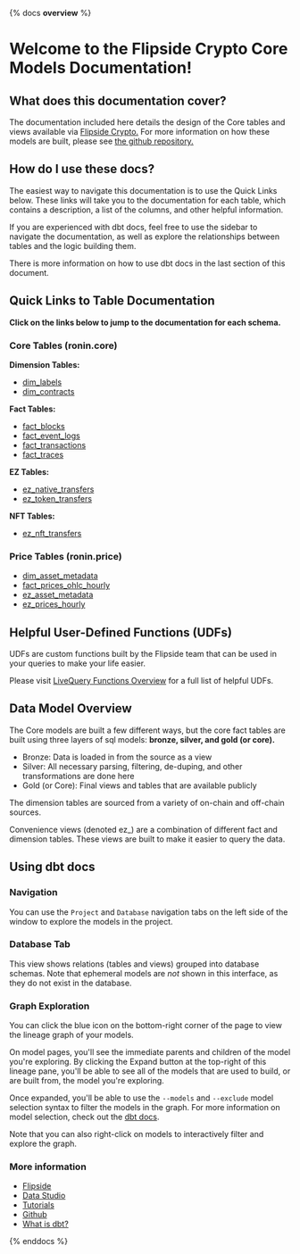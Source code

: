 {% docs __overview__ %}

# Welcome to the Flipside Crypto Core Models Documentation!

## **What does this documentation cover?**
The documentation included here details the design of the Core tables and views available via [Flipside Crypto.](https://flipsidecrypto.xyz/) For more information on how these models are built, please see [the github repository.](https://github.com/FlipsideCrypto/ronin-models)

## **How do I use these docs?**
The easiest way to navigate this documentation is to use the Quick Links below. These links will take you to the documentation for each table, which contains a description, a list of the columns, and other helpful information.

If you are experienced with dbt docs, feel free to use the sidebar to navigate the documentation, as well as explore the relationships between tables and the logic building them.

There is more information on how to use dbt docs in the last section of this document.

## **Quick Links to Table Documentation**

**Click on the links below to jump to the documentation for each schema.**

### Core Tables (ronin.core)

**Dimension Tables:**
- [dim_labels](https://flipsidecrypto.github.io/ronin-models/#!/model/model.fsc_evm.core__dim_labels)
- [dim_contracts](https://flipsidecrypto.github.io/ronin-models/#!/model/model.fsc_evm.core__dim_contracts)

**Fact Tables:**
- [fact_blocks](https://flipsidecrypto.github.io/ronin-models/#!/model/model.fsc_evm.core__fact_blocks)
- [fact_event_logs](https://flipsidecrypto.github.io/ronin-models/#!/model/model.fsc_evm.core__fact_event_logs)
- [fact_transactions](https://flipsidecrypto.github.io/ronin-models/#!/model/model.fsc_evm.core__fact_transactions)
- [fact_traces](https://flipsidecrypto.github.io/ronin-models/#!/model/model.fsc_evm.core__fact_traces)

**EZ Tables:**
- [ez_native_transfers](https://flipsidecrypto.github.io/ronin-models/#!/model/model.fsc_evm.core__ez_native_transfers)
- [ez_token_transfers](https://flipsidecrypto.github.io/ronin-models/#!/model/model.fsc_evm.core__ez_token_transfers)

**NFT Tables:**
- [ez_nft_transfers](https://flipsidecrypto.github.io/ronin-models/#!/model/model.fsc_evm.nft__ez_nft_transfers)

### Price Tables (ronin.price)
- [dim_asset_metadata](https://flipsidecrypto.github.io/ronin-models/#!/model/model.fsc_evm.price__dim_asset_metadata)
- [fact_prices_ohlc_hourly](https://flipsidecrypto.github.io/ronin-models/#!/model/model.fsc_evm.price__fact_prices_ohlc_hourly)
- [ez_asset_metadata](https://flipsidecrypto.github.io/ronin-models/#!/model/model.fsc_evm.price__ez_asset_metadata)
- [ez_prices_hourly](https://flipsidecrypto.github.io/ronin-models/#!/model/model.fsc_evm.price__ez_prices_hourly)

## **Helpful User-Defined Functions (UDFs)**

UDFs are custom functions built by the Flipside team that can be used in your queries to make your life easier. 

Please visit [LiveQuery Functions Overview](https://flipsidecrypto.github.io/livequery-models/#!/overview) for a full list of helpful UDFs.

## **Data Model Overview**

The Core models are built a few different ways, but the core fact tables are built using three layers of sql models: **bronze, silver, and gold (or core).**

- Bronze: Data is loaded in from the source as a view
- Silver: All necessary parsing, filtering, de-duping, and other transformations are done here
- Gold (or Core): Final views and tables that are available publicly

The dimension tables are sourced from a variety of on-chain and off-chain sources.

Convenience views (denoted ez_) are a combination of different fact and dimension tables. These views are built to make it easier to query the data.

## **Using dbt docs**
### Navigation

You can use the ```Project``` and ```Database``` navigation tabs on the left side of the window to explore the models in the project.

### Database Tab

This view shows relations (tables and views) grouped into database schemas. Note that ephemeral models are *not* shown in this interface, as they do not exist in the database.

### Graph Exploration

You can click the blue icon on the bottom-right corner of the page to view the lineage graph of your models.

On model pages, you'll see the immediate parents and children of the model you're exploring. By clicking the Expand button at the top-right of this lineage pane, you'll be able to see all of the models that are used to build, or are built from, the model you're exploring.

Once expanded, you'll be able to use the ```--models``` and ```--exclude``` model selection syntax to filter the models in the graph. For more information on model selection, check out the [dbt docs](https://docs.getdbt.com/docs/model-selection-syntax).

Note that you can also right-click on models to interactively filter and explore the graph.


### **More information**
- [Flipside](https://flipsidecrypto.xyz/)
- [Data Studio](https://flipsidecrypto.xyz/studio)
- [Tutorials](https://docs.flipsidecrypto.com/our-data/tutorials)
- [Github](https://github.com/FlipsideCrypto/ronin-models)
- [What is dbt?](https://docs.getdbt.com/docs/introduction)

{% enddocs %}